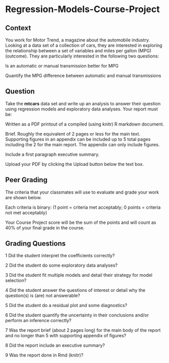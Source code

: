 # Regression-Models-Course-Project

## Context
You work for Motor Trend, a magazine about the automobile industry. Looking at a data set of a collection of cars, they are interested in exploring the relationship between a set of variables and miles per gallon (MPG) (outcome). They are particularly interested in the following two questions:

Is an automatic or manual transmission better for MPG

Quantify the MPG difference between automatic and manual transmissions

## Question

Take the <b>mtcars</b> data set and write up an analysis to answer their question using regression models and exploratory data analyses.
Your report must be:

Written as a PDF printout of a compiled (using knitr) R markdown document.

Brief. Roughly the equivalent of 2 pages or less for the main text. Supporting figures in an appendix can be included up to 5 total pages including the 2 for the main report. The appendix can only include figures.

Include a first paragraph executive summary.


Upload your PDF by clicking the Upload button below the text box.

## Peer Grading
The criteria that your classmates will use to evaluate and grade your work are shown below. 

Each criteria is binary: (1 point = criteria met acceptably; 0 points = criteria not met acceptably)

Your Course Project score will be the sum of the points and will count as 40% of your final grade in the course.

## Grading Questions

1 Did the student interpret the coefficients correctly?

2 Did the student do some exploratory data analyses?

3 Did the student fit multiple models and detail their strategy for model selection?

4 Did the student answer the questions of interest or detail why the question(s) is (are) not answerable?

5 Did the student do a residual plot and some diagnostics?

6 Did the student quantify the uncertainty in their conclusions and/or perform an inference correctly?

7 Was the report brief (about 2 pages long) for the main body of the report and no longer than 5 with supporting appendix of figures?

8 Did the report include an executive summary?

9 Was the report done in Rmd (knitr)?

